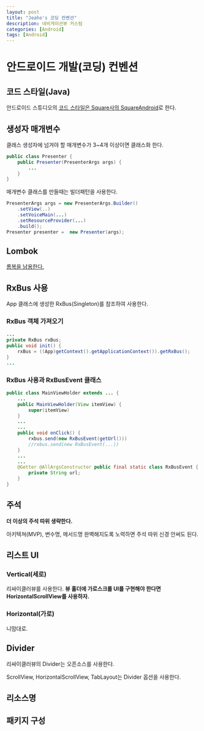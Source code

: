 ```yaml
---
layout: post
title: "Jeaho's 코딩 컨벤션"
description: 네비게이션뷰 커스텀
categories: [Android]
tags: [Android]
---
```


# 안드로이드 개발(코딩) 컨벤션

## 코드 스타일(Java)

안드로이드 스튜디오의 [코드 스타일은 Square사의 SquareAndroid](https://github.com/square/java-code-styles)로 한다.

## 생성자 매개변수

클래스 생성자에 넘겨야 할 매개변수가 3~4개 이상이면 클래스화 한다.

```java
public class Presenter {
    public Presenter(PresenterArgs args) {
        ...
    }
}
```

매개변수 클래스를 만들때는 빌더패턴을 사용한다.

```java
PresenterArgs args = new PresenterArgs.Builder()
    .setView(..)
    .setVoiceMain(...)
    .setResourceProvider(...)
    .build();
Presenter presenter =  new Presenter(args);
```



## Lombok

[롬복을 남용한다.](https://projectlombok.org/features/all)



## RxBus 사용

App 클래스에 생성한 RxBus(Singleton)를 참조하여 사용한다.

### RxBus 객체 가져오기

```java
...
private RxBus rxBus;
public void init() {
    rxBus = ((App)getContext().getApplicationContext()).getRxBus();
}
...
```

### RxBus 사용과 RxBusEvent 클래스

```java
public class MainViewHolder extends ... {
    ...
    public MainViewHolder(View itemView) {
        super(itemView)
    }
    ...
    ...
    public void onClick() {
        rxbus.send(new RxBusEvent(getUrl()))
        //rxbus.send(new RxBusEvent(...))
    }
    ...
    ...
    @Getter @AllArgsConstructor public final static class RxBusEvent {
		private String url;
    }
}
```



## 주석

**더 이상의 주석 따위 생략한다.** 

아키텍쳐(MVP), 변수명, 메서드명 완벽해지도록 노력하면 주석 따위 신경 안써도 된다.



## 리스트 UI

### Vertical(세로)

리싸이클러뷰를 사용한다. **뷰 홀더에 가로스크롤 UI를 구현해야 한다면 HorizontalScrollView를 사용하자.**

### Horizontal(가로)

니맘대로.



## Divider

리싸이클러뷰의 Divider는 오픈소스를 사용한다.

ScrollView, HorizontalScrollView, TabLayout는 Divider 옵션을 사용한다.



## 리소스명



## 패키지 구성



